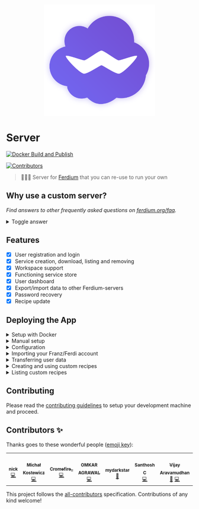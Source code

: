 ﻿<p align="center">
    <img src="./logo.png" alt="" width="300"/>
</p>

# Server
  [![Docker Build and Publish](https://github.com/ferdium/ferdium-server/actions/workflows/docker.yml/badge.svg)](https://github.com/ferdium/ferdium-server/actions/workflows/docker.yml)

<p>
  <!-- ALL-CONTRIBUTORS-BADGE:START - Do not remove or modify this section -->
<a href='#contributors-'><img src='https://img.shields.io/badge/contributors-5-default.svg?logo=github' alt='Contributors'/></a>
<!-- ALL-CONTRIBUTORS-BADGE:END -->
</p>

> 👨🏾‍🍳 Server for [Ferdium](https://ferdium.org) that you can re-use to run your own

## Why use a custom server?

_Find answers to other frequently asked questions on [ferdium.org/faq](https://ferdium.org/faq/)._

<details>
<summary>Toggle answer</summary>

A custom server allows you to manage the data of all registered users yourself and add your own recipes to the repository. If you are not interested in doing this you can use our official instance of the server at [api.ferdium.org](https://api.ferdium.org).

</details>

## Features
- [x] User registration and login
- [x] Service creation, download, listing and removing
- [x] Workspace support
- [x] Functioning service store
- [x] User dashboard
- [x] Export/import data to other Ferdium-servers
- [x] Password recovery
- [x] Recipe update

## Deploying the App

<details>
<summary>Setup with Docker</summary>
The easiest way to set up Ferdium-server on your server is with Docker.

The Docker image can be run as is, with the default SQLite database or you can modify your ENV variables to use an external database (e.g. MySQL, MariaDB, Postgres, etc).
After setting up the docker container we recommend you set up an NGINX reverse proxy to access Ferdium-server outside of your home network and protect it with an SSL certificate.

**Warning**, please note that the use of the previous `config.txt` is now deprecated and a number of environment variables have changed, specifically the default database name and location, the internal container port, and an additional `DATA_DIR` variable has been added. Make sure to pass the correct environment variables to your container at runtime. If you are an existing Ferdium-server user, please see [the Ferdium docker documentation](./docker/README.md) for more information about migrating to the new image.

1. Pull the Docker image

    ```sh
    docker pull ghcr.io/ferdium/ferdium-server
    ```
2. Create a *new* Docker container with your desired configuration **Existing users please seee the warning above.**

    ```sh
	    docker create \
	    --name=ferdium-server \
	    -e NODE_ENV=development \
	    -e APP_URL=<ferdium-server-url> \
	    -e DB_CONNECTION=<database> \
	    -e DB_HOST=<yourdbhost> \
	    -e DB_PORT=<yourdbport> \
	    -e DB_USER=<yourdbuser> \
	    -e DB_PASSWORD=<yourdbpass> \
	    -e DB_DATABASE=<yourdbdatabase> \
	    -e DB_SSL=false \
	    -e MAIL_CONNECTION=smtp \
	    -e SMTP_HOST=<smtpmailserver> \
	    -e SMTP_PORT=<smtpport> \
	    -e MAIL_SSL=true/false \
	    -e MAIL_USERNAME=<yourmailusername> \
	    -e MAIL_PASSWORD=<yourmailpassword> \
	    -e MAIL_SENDER=<sendemailaddress> \
	    -e IS_CREATION_ENABLED=true \
	    -e IS_DASHBOARD_ENABLED=true \
	    -e IS_REGISTRATION_ENABLED=true \
	    -e CONNECT_WITH_FRANZ=true \
      -e DATA_DIR=data \
	    -p <port>:3333 \
	    -v <path to data>:/data \
	    -v <path to recipes>:/app/recipes \
	    --restart unless-stopped \
	    ghcr.io/ferdium/ferdium-server
    ```

    Alternatively, you can also use docker-compose v2 schema. An example can be found [in the docker folder](./docker/docker-compose.yml).

3. Optionally, you can [set up Nginx as a reverse proxy](https://www.digitalocean.com/community/tutorials/how-to-set-up-a-node-js-application-for-production-on-ubuntu-16-04#set-up-nginx-as-a-reverse-proxy-server).

For more information on configuring the Docker image, please read [the Ferdium docker documentation](./docker/README.md).
</details>
<details>
<summary>Manual setup</summary>

1. Clone repository with submodule
2. Install the [AdonisJS CLI](https://adonisjs.com/)
3. Copy `.env.example` to `.env` and edit the [configuration](#configuration) to your needs
4. Have env DB_SSL=true only if your database is postgres and it is hosted online on platforms like GCP, AWS, etc
5. Run `npm install` to install local dependencies
6. Run the database migrations with

    ```js
    node ace migration:run
    ```

7. Start the server with

    ```js
    npm start
    ```
</details>
<details>
<summary>Configuration</summary>

Ferdium-server's configuration is saved inside an `.env` file. Besides AdonisJS's settings, Ferdium-server has the following custom settings:
- `IS_CREATION_ENABLED` (`true` or `false`, default: `true`): Whether to enable the [creation of custom recipes](#creating-and-using-custom-recipes)
- `IS_REGISTRATION_ENABLED` (`true` or `false`, default: `true`): Whether to enable the creation of new user accounts
- `IS_DASHBOARD_ENABLED` (`true` or `false`, default: `true`): Whether to enable the user dashboard
- `CONNECT_WITH_FRANZ` (`true` or `false`, default: `true`): Whether to enable connections to the Franz server. By enabling this option, Ferdium-server can:
  - Show the full Franz recipe library instead of only custom recipes
  - Import Franz accounts
</details>
<details>
<summary>Importing your Franz/Ferdi account</summary>

Ferdium-server allows you to import your full Franz/Ferdi account, including all its settings.

To import your Franz/Ferdi account, open `http://[YOUR FERDIUM-SERVER]/import` in your browser and login using your Franz/Ferdi account details. Ferdium-server will create a new user with the same credentials and copy your Franz/Ferdi settings, services and workspaces.
</details>
<details>
<summary>Transferring user data</summary>

Please refer to <https://github.com/getferdi/ferdi/wiki/Transferring-data-between-servers>
</details>
<details>
<summary>Creating and using custom recipes</summary>
Ferdium-server allows to extends the Franz/Ferdi recipe catalogue with custom Ferdium recipes.

For documentation on how to create a recipe, please visit [the official guide](https://github.com/ferdium/ferdium-recipes/blob/master/docs/integration.md).

To add your recipe to Ferdium-server, open `http://[YOUR FERDIUM-SERVER]/new` in your browser. You can now define the following settings:

- `Author`: Author who created the recipe
- `Name`: Name for your new service. Can contain spaces and unicode characters
- `Service ID`: Unique ID for this recipe. Does not contain spaces or special characters (e.g. `google-drive`)
- `Link to SVG image`: Direct link to a 1024x1024 SVG image that is used as a logo inside the store. Please use jsDelivr when using a file uploaded to GitHub as raw.githubusercontent files won't load
- `Recipe files`: Recipe files that you created using the [recipe creation guide](https://github.com/ferdium/ferdium-recipes/blob/master/docs/integration.md). Please do _not_ package your files beforehand - upload the raw files (you can drag and drop multiple files). Ferdium-server will automatically package and store the recipe in the right format. Please also do not drag and drop or select the whole folder, select the individual files.

</details>
<details>
<summary>Listing custom recipes</summary>

Inside Ferdium, searching for `ferdium:custom` will list all of your custom recipes.
</details>

## Contributing

Please read the [contributing guidelines](CONTRIBUTING.md) to setup your development machine and proceed.

## Contributors ✨

Thanks goes to these wonderful people ([emoji key](https://allcontributors.org/docs/en/emoji-key)):

<!-- ALL-CONTRIBUTORS-LIST:START - Do not remove or modify this section -->
<!-- prettier-ignore-start -->
<!-- markdownlint-disable -->
<table>
  <tr>
    <td align="center"><a href="https://pogonip.pw/"><img src="https://avatars.githubusercontent.com/u/5242865?v=4?s=100" width="100px;" alt=""/><br /><sub><b>nick</b></sub></a><br /><a href="https://github.com/ferdium/ferdium-server/commits?author=HuggableSquare" title="Code">💻</a></td>
    <td align="center"><a href="http://code-addict.pl"><img src="https://avatars.githubusercontent.com/u/6313392?v=4?s=100" width="100px;" alt=""/><br /><sub><b>Michał Kostewicz</b></sub></a><br /><a href="https://github.com/ferdium/ferdium-server/commits?author=k0staa" title="Code">💻</a></td>
    <td align="center"><a href="https://gitlab.com/cromefire_"><img src="https://avatars.githubusercontent.com/u/26320625?v=4?s=100" width="100px;" alt=""/><br /><sub><b>Cromefire_</b></sub></a><br /><a href="https://github.com/ferdium/ferdium-server/commits?author=cromefire" title="Code">💻</a></td>
    <td align="center"><a href="https://omkaragrawal.dev"><img src="https://avatars.githubusercontent.com/u/10913160?v=4?s=100" width="100px;" alt=""/><br /><sub><b>OMKAR AGRAWAL</b></sub></a><br /><a href="https://github.com/ferdium/ferdium-server/commits?author=Omkaragrawal" title="Code">💻</a></td>
    <td align="center"><a href="https://mydarkstar.net"><img src="https://avatars.githubusercontent.com/u/17343993?v=4?s=100" width="100px;" alt=""/><br /><sub><b>mydarkstar</b></sub></a><br /><a href="https://github.com/ferdium/ferdium-server/pulls?q=is%3Apr+reviewed-by%3Amydarkstar" title="Reviewed Pull Requests">👀</a></td>
    <td align="center"><a href="https://santhosh.cyou"><img src="https://avatars.githubusercontent.com/u/20743451?v=4?s=100" width="100px;" alt=""/><br /><sub><b>Santhosh C</b></sub></a><br /><a href="https://github.com/ferdium/ferdium-server/commits?author=santhosh-chinnasamy" title="Code">💻</a></td>
    <td align="center"><a href="https://github.com/vraravam"><img src="https://avatars.githubusercontent.com/u/69629?v=4?s=100" width="100px;" alt=""/><br /><sub><b>Vijay Aravamudhan</b></sub></a><br /><a href="https://github.com/ferdium/ferdium-server/pulls?q=is%3Apr+reviewed-by%3Avraravam" title="Reviewed Pull Requests">👀</a> <a href="https://github.com/ferdium/ferdium-server/commits?author=vraravam" title="Code">💻</a></td>
    <td align="center"><a href="https://github.com/dqos"><img src="https://avatars.githubusercontent.com/u/8611981?v=4?s=100" width="100px;" alt=""/><br /><sub><b>Tamer</b></sub></a><br /><a href="#design-dqos" title="Design">🎨</a></td>
    <td align="center"><a href="https://github.com/Gibby"><img src="https://avatars.githubusercontent.com/u/503761?v=4?s=100" width="100px;" alt=""/><br /><sub><b>Gibby</b></sub></a><br /><a href="#infra-Gibby" title="Infrastructure (Hosting, Build-Tools, etc)">🚇</a> <a href="https://github.com/ferdium/ferdium-server/commits?author=Gibby" title="Documentation">📖</a></td>
    <td align="center"><a href="https://github.com/palepinkdot"><img src="https://avatars.githubusercontent.com/u/55257671?v=4?s=100" width="100px;" alt=""/><br /><sub><b>MG</b></sub></a><br /><a href="https://github.com/ferdium/ferdium-server/pulls?q=is%3Apr+reviewed-by%3Apalepinkdot" title="Reviewed Pull Requests">👀</a></td>
  </tr>
</table>

<!-- markdownlint-restore -->
<!-- prettier-ignore-end -->

<!-- ALL-CONTRIBUTORS-LIST:END -->

This project follows the [all-contributors](https://github.com/all-contributors/all-contributors) specification. Contributions of any kind welcome!
